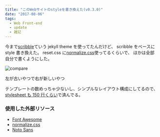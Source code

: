 ```yaml
---
title: "このWebサイトのstyleを書き換えた(v0.3.0)"
date: "2017-08-06"
tags:
  - Web Front-end
  - update
  - 雑記
---
```


今まで[scribble](https://github.com/muan/scribble)ていう jekyll theme を使ってたんだけど、
scribble をベースに style 書き換えた。
reset.css に[normalize.css](https://necolas.github.io/normalize.css/)使ってるくらいで、
ほかは全部自分で書くようにした。

![compare]({{site.url}}/images/2017-08-06-newversionsite/compare.jpg)

左が古いやつで右が新しいやつ

テンプレートの数めっちゃ少ないし、シンプルなレイアウト構成にしてるので、[stylesheet も 150 行くらい](https://github.com/Allajah/allajah.github.io/blob/master/_sass/_style.scss)で済んでる。

### 使用した外部リソース

- [Font Awesome](http://fontawesome.io/)
- [normalize.css](https://necolas.github.io/normalize.css/)
- [Noto Sans](https://www.google.com/get/noto/)
